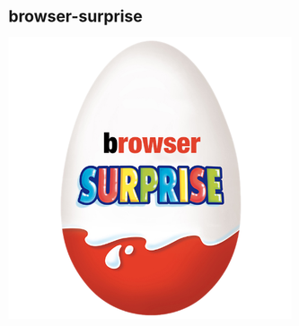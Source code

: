 # browser-surprise

![image](https://github.com/leoneckert/browser-surprise/blob/master/browser-surprise.png)